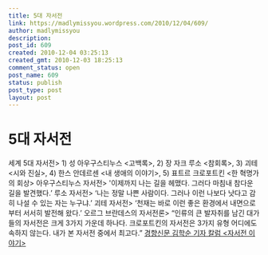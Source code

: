 ```yaml
---
title: 5대 자서전
link: https://madlymissyou.wordpress.com/2010/12/04/609/
author: madlymissyou
description: 
post_id: 609
created: 2010-12-04 03:25:13
created_gmt: 2010-12-03 18:25:13
comment_status: open
post_name: 609
status: publish
post_type: post
layout: post
---
```


# 5대 자서전

세계 5대 자서전> 1) 성 아우구스티누스 <고백록>, 2) 장 자크 루소 <참회록>, 3) 괴테 <시와 진실>, 4) 한스 안데르센 <내 생애의 이야기>, 5) 표트르 크로포트킨 <한 혁명가의 회상> 아우구스티누스 자서전> '이제까지 나는 길을 헤맸다. 그러다 마침내 참다운 길을 발견했다.’ 루소 자서전> ‘나는 정말 나쁜 사람이다. 그러나 이런 나보다 낫다고 감히 나설 수 있는 자는 누구냐.’ 괴테 자서전> ‘천재는 바로 이런 좋은 환경에서 내면으로부터 서서히 발전해 왔다.’ 오르그 브란데스의 자서전론> “인류의 큰 발자취를 남긴 대가들의 자서전은 크게 3가지 가운데 하나다. 크로포트킨의 자서전은 3가지 유형 어디에도 속하지 않는다. 내가 본 자서전 중에서 최고다.” [경향신문 김학순 기자 칼럼 <자서전 이야기>](http://news.khan.co.kr/kh_news/khan_art_view.html?artid=201012032021395&code=900308RT)